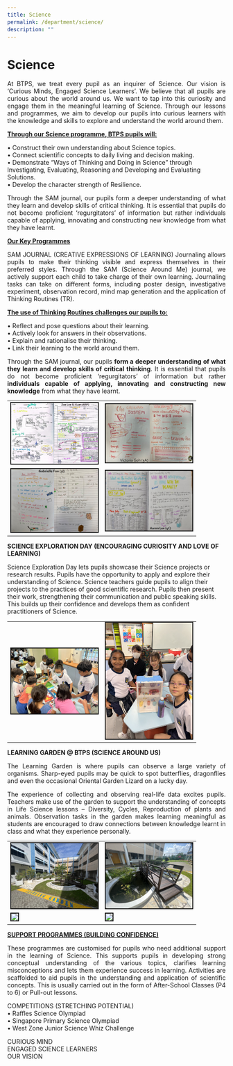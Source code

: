 ```yaml
---
title: Science
permalink: /department/science/
description: ""
---
```

# Science

<p align="justify">At BTPS, we treat every pupil as an inquirer of Science. Our vision is ‘Curious Minds, Engaged Science Learners’. We believe that all pupils are curious about the world around us. We want to tap into this curiosity and engage them in the meaningful learning of Science. 
Through our lessons and programmes, we aim to develop our pupils into curious learners with the knowledge and skills to explore and understand the world around them. </p>


<b><u>Through our Science programme, BTPS pupils will: </u></b><p style="justify">
•	 Construct their own understanding about Science topics.<br>
•	 Connect scientific concepts to daily living and decision making.<br>
• 	Demonstrate “Ways of Thinking and Doing in Science” through Investigating, Evaluating, Reasoning and Developing and Evaluating Solutions. <br>
•	 Develop the character strength of Resilience.</p>

<p align="justify">
Through the SAM journal, our pupils form a deeper understanding of what they learn and develop skills of critical thinking. It is essential that pupils do not become proficient ‘regurgitators’ of information but rather individuals capable of applying, innovating and constructing new knowledge from what they have learnt.</p>

<u>**Our Key Programmes**</u>
<p align="justify">
SAM JOURNAL (CREATIVE EXPRESSIONS OF LEARNING)
Journaling allows pupils to make their thinking visible and express themselves in their preferred styles. Through the SAM (Science Around Me) journal, we actively support each child to take charge of their own learning. Journaling tasks can take on different forms, including poster design, investigative experiment, observation record, mind map generation and the application of Thinking Routines (TR).  </p>

<u>**The use of Thinking Routines challenges our pupils to:**</u>

• 	Reflect and pose questions about their learning. <br>
• 	Actively look for answers in their observations. <br>
• 	Explain and rationalise their thinking.<br>
• 	Link their learning to the world around them. <br>

<p align="justify">
Through the SAM journal, our pupils <b>form a deeper understanding of what they learn and develop skills of critical thinking</b>. It is essential that pupils do not become proficient ‘regurgitators’ of information but rather <b>individuals capable of applying, innovating and constructing new knowledge</b> from what they have learnt.</p>

<table>
<tbody><tr><td><img style="border:2px solid; #0A0B30; width:200px;" src="/images/sci001.png"></td><td><img style="border:2px solid; #0A0B30; width:200px;" src="/images/sci002.png"></td></tr>

<tr><td><img style="border:2px solid; #0A0B30; width:200px;" src="/images/sci003.png"></td><td><img style="border:2px solid; #0A0B30; width:200px;" src="/images/sci004.png"></td></tr>
</tbody></table>
<b>SCIENCE EXPLORATION DAY (ENCOURAGING CURIOSITY AND LOVE OF LEARNING)</b>

<p style="justify">
Science Exploration Day lets pupils showcase their Science projects or research results. Pupils have the opportunity to apply and explore their understanding of Science. 
Science teachers guide pupils to align their projects to the practices of good scientific research. Pupils then present their work, strengthening their communication and public speaking skills. This builds up their confidence and develops them as confident practitioners of Science. 
</p>
<table>
<tbody><tr><td><img style="border:2px solid; #0A0B30; width:200px;" src="/images/sci005.jpg"></td><td><img style="border:2px solid; #0A0B30; width:200px;" src="/images/sci006.jpg"></td></tr></tbody></table>


<b>LEARNING GARDEN @ BTPS (SCIENCE AROUND US)</b>
<p align="justify">
The Learning Garden is where pupils can observe a large variety of organisms. Sharp-eyed pupils may be quick to spot butterflies, dragonflies and even the occasional Oriental Garden Lizard on a lucky day. </p>
<p align="justify">
The experience of collecting and observing real-life data excites pupils. Teachers make use of the garden to support the understanding of concepts in Life Science lessons – Diversity, Cycles, Reproduction of plants and animals. Observation tasks in the garden makes learning meaningful as students are encouraged to draw connections between knowledge learnt in class and what they experience personally.  </p>

<table>
<tbody><tr><td><img style="border:2px solid; #0A0B30; width:200px;" src="/images/sci007.jpg"></td><td><img style="border:2px solid; #0A0B30; width:200px;" src="/images/sci008.jpg"></td></tr>

<tr><td><img style="border:2px solid; #0A0B30; width:200px;" src="/images/sci009.jpg"></td><td><img style="border:2px solid; #0A0B30; width:200px;" src="/images/sci010.jpg"></td></tr>
</tbody></table>

<u><b>SUPPORT PROGRAMMES (BUILDING CONFIDENCE)</b></u>

<p align="justify">
These programmes are customised for pupils who need additional support in the learning of Science. This supports pupils in developing strong conceptual understanding of the various topics, clarifies learning misconceptions and lets them experience success in learning. 
Activities are scaffolded to aid pupils in the understanding and application of scientific concepts. This is usually carried out in the form of After-School Classes (P4 to 6) or Pull-out lessons.</p>

COMPETITIONS (STRETCHING POTENTIAL) <br>
• 	Raffles Science Olympiad <br>
• 	Singapore Primary Science Olympiad<br>
• 	West Zone Junior Science Whiz Challenge

<p align="justify">CURIOUS MIND<br>
ENGAGED SCIENCE LEARNERS <br>
OUR VISION</p>
